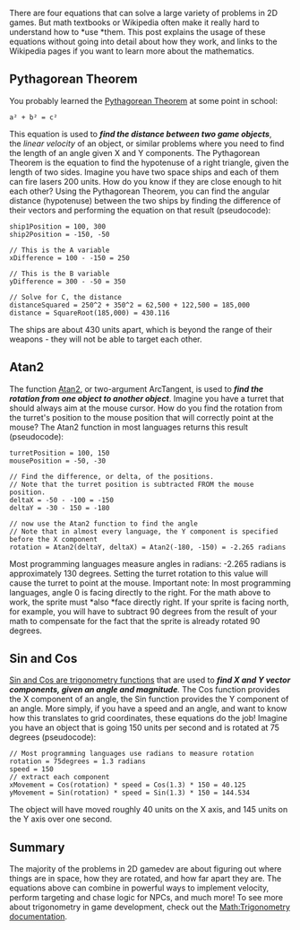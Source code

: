 There are four equations that can solve a large variety of problems in 2D games. But math textbooks or Wikipedia often make it really hard to understand how to *use *them. This post explains the usage of these equations without going into detail about how they work, and links to the Wikipedia pages if you want to learn more about the mathematics.

## Pythagorean Theorem

You probably learned the [Pythagorean Theorem](https://en.wikipedia.org/wiki/Pythagorean_theorem) at some point in school:

    a² + b² = c²

This equation is used to ***find the distance between two game objects***, the *linear velocity* of an object, or similar problems where you need to find the length of an angle given X and Y components. The Pythagorean Theorem is the equation to find the hypotenuse of a right triangle, given the length of two sides. Imagine you have two space ships and each of them can fire lasers 200 units. How do you know if they are close enough to hit each other? Using the Pythagorean Theorem, you can find the angular distance (hypotenuse) between the two ships by finding the difference of their vectors and performing the equation on that result (pseudocode):

    ship1Position = 100, 300
    ship2Position = -150, -50

    // This is the A variable
    xDifference = 100 - -150 = 250

    // This is the B variable
    yDifference = 300 - -50 = 350

    // Solve for C, the distance
    distanceSquared = 250^2 + 350^2 = 62,500 + 122,500 = 185,000
    distance = SquareRoot(185,000) = 430.116

The ships are about 430 units apart, which is beyond the range of their weapons - they will not be able to target each other.

## Atan2

The function [Atan2](https://en.wikipedia.org/wiki/Atan2), or two-argument ArcTangent, is used to ***find the rotation from one object to another object***. Imagine you have a turret that should always aim at the mouse cursor. How do you find the rotation from the turret's position to the mouse position that will correctly point at the mouse? The Atan2 function in most languages returns this result (pseudocode):

    turretPosition = 100, 150
    mousePosition = -50, -30

    // Find the difference, or delta, of the positions.
    // Note that the turret position is subtracted FROM the mouse position.
    deltaX = -50 - -100 = -150
    deltaY = -30 - 150 = -180

    // now use the Atan2 function to find the angle
    // Note that in almost every language, the Y component is specified before the X component
    rotation = Atan2(deltaY, deltaX) = Atan2(-180, -150) = -2.265 radians

Most programming languages measure angles in radians: -2.265 radians is approximately 130 degrees. Setting the turret rotation to this value will cause the turret to point at the mouse. Important note: In most programming languages, angle 0 is facing directly to the right. For the math above to work, the sprite must *also *face directly right. If your sprite is facing north, for example, you will have to subtract 90 degrees from the result of your math to compensate for the fact that the sprite is already rotated 90 degrees.

## Sin and Cos

[Sin and Cos are trigonometry functions](https://en.wikipedia.org/wiki/Trigonometric_functions) that are used to ***find X and Y vector components, given an angle and magnitude**.* The Cos function provides the X component of an angle, the Sin function provides the Y component of an angle. More simply, if you have a speed and an angle, and want to know how this translates to grid coordinates, these equations do the job! Imagine you have an object that is going 150 units per second and is rotated at 75 degrees (pseudocode):

    // Most programming languages use radians to measure rotation
    rotation = 75degrees = 1.3 radians
    speed = 150
    // extract each component
    xMovement = Cos(rotation) * speed = Cos(1.3) * 150 = 40.125
    yMovement = Sin(rotation) * speed = Sin(1.3) * 150 = 144.534

The object will have moved roughly 40 units on the X axis, and 145 units on the Y axis over one second.  

## Summary

The majority of the problems in 2D gamedev are about figuring out where things are in space, how they are rotated, and how far apart they are. The equations above can combine in powerful ways to implement velocity, perform targeting and chase logic for NPCs, and much more! To see more about trigonometry in game development, check out the [Math:Trigonometry documentation](/documentation/tutorials/math/math-trigonometry.md).
